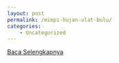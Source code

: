 ```yaml
---
layout: post
permalink: /mimpi-hujan-ulat-bulu/
categories:
    - Uncategorized
---
```


[Baca Selengkapnya](/01)
